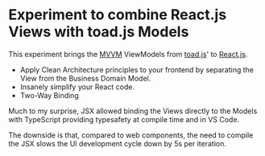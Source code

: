 # Experiment to combine React.js Views with toad.js Models

This experiment brings the [MVVM](https://en.wikipedia.org/wiki/Model–view–viewmodel) ViewModels from [toad.js](https://github.com/markandre13/toad.js)' to [React.js](https://reactjs.org).

* Apply Clean Architecture principles to your frontend by separating the View from the Business Domain Model.
* Insanely simplify your React code.
* Two-Way Binding

Much to my surprise, JSX allowed binding the Views directly to the Models with TypeScript providing typesafety at compile time and in VS Code.

The downside is that, compared to web components, the need to compile the JSX slows the UI development cycle down by 5s per iteration.
